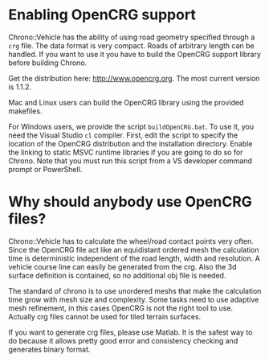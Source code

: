 # Enabling OpenCRG support

Chrono::Vehicle has the ability of using road geometry specified through a `crg` file. The data format is very compact. Roads of arbitrary length can be handled. If you want to use it you have to build the OpenCRG support library before building Chrono. 

Get the distribution here: http://www.opencrg.org. The most current version is 1.1.2. 

Mac and Linux users can build the OpenCRG library using the provided makefiles. 

For Windows users, we provide the script `buildOpenCRG.bat`. To use it, you need the Visual Studio `cl` compiler. First, edit the script to specify the location of the OpenCRG distribution and the installation directory. Enable the linking to static MSVC runtime libraries if you are going to do so for Chrono. Note that you must run this script from a VS developer command prompt or PowerShell. 

# Why should anybody use OpenCRG files?

Chrono::Vehicle has to calculate the wheel/road contact points very often. Since the OpenCRG file act like an equidistant ordered mesh the calculation time is deterministic independent of the road length, width and resolution. A vehicle course line can easily be generated from the crg. Also the 3d surface definition is contained, so no additional obj file is needed.

The standard of chrono is to use unordered meshs that make the calculation time grow with mesh size and complexity. Some tasks need to use adaptive mesh refinement, in this cases OpenCRG is not the right tool to use. Actually crg files cannot be used for tiled terrain surfaces.

If you want to generate crg files, please use Matlab. It is the safest way to do because it allows pretty good error and consistency checking and generates binary format.

